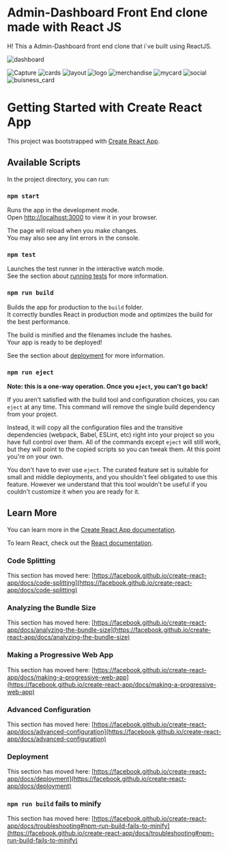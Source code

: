 # Admin-Dashboard Front End clone made with React JS
H! This a Admin-Dashboard front end clone that i´ve built using ReactJS.  

![dashboard](https://user-images.githubusercontent.com/97960285/173236612-ef63c5d8-173b-4f7d-a345-6d82bac560ec.jpg)

  ![Capture](https://user-images.githubusercontent.com/64021315/180723048-054bffa3-d38e-4810-98a8-7aab06cae837.PNG)
![cards](https://user-images.githubusercontent.com/64021315/180723053-ac6831ab-38ec-4a01-b307-31f349a4d4d0.PNG)
![layout](https://user-images.githubusercontent.com/64021315/180723061-af18bcbe-92e6-4f00-9c36-0679296fb21f.PNG)
![logo](https://user-images.githubusercontent.com/64021315/180723064-c38d12bc-b848-4db4-b8bd-e07c13d97fb5.PNG)
![merchandise](https://user-images.githubusercontent.com/64021315/180723067-6b8d18bc-7ab0-4f64-885d-973cd2b05840.PNG)
![mycard](https://user-images.githubusercontent.com/64021315/180723070-22721b37-af59-423c-af72-36a685cff425.PNG)
![social](https://user-images.githubusercontent.com/64021315/180723072-7aab9100-75d0-435a-8f05-29650dbed139.PNG)
![buisness_card](https://user-images.githubusercontent.com/64021315/180723077-49b15b09-7324-4f52-b4db-c30484d47f9a.PNG)


# Getting Started with Create React App

This project was bootstrapped with [Create React App](https://cryptobase-01.netlify.app/).

## Available Scripts

In the project directory, you can run:

### `npm start`

Runs the app in the development mode.\
Open [http://localhost:3000](http://localhost:3000) to view it in your browser.

The page will reload when you make changes.\
You may also see any lint errors in the console.

### `npm test`

Launches the test runner in the interactive watch mode.\
See the section about [running tests](https://facebook.github.io/create-react-app/docs/running-tests) for more information.

### `npm run build`

Builds the app for production to the `build` folder.\
It correctly bundles React in production mode and optimizes the build for the best performance.

The build is minified and the filenames include the hashes.\
Your app is ready to be deployed!

See the section about [deployment](https://facebook.github.io/create-react-app/docs/deployment) for more information.

### `npm run eject`

**Note: this is a one-way operation. Once you `eject`, you can't go back!**

If you aren't satisfied with the build tool and configuration choices, you can `eject` at any time. This command will remove the single build dependency from your project.

Instead, it will copy all the configuration files and the transitive dependencies (webpack, Babel, ESLint, etc) right into your project so you have full control over them. All of the commands except `eject` will still work, but they will point to the copied scripts so you can tweak them. At this point you're on your own.

You don't have to ever use `eject`. The curated feature set is suitable for small and middle deployments, and you shouldn't feel obligated to use this feature. However we understand that this tool wouldn't be useful if you couldn't customize it when you are ready for it.

## Learn More

You can learn more in the [Create React App documentation](https://facebook.github.io/create-react-app/docs/getting-started).

To learn React, check out the [React documentation](https://reactjs.org/).

### Code Splitting

This section has moved here: [https://facebook.github.io/create-react-app/docs/code-splitting](https://facebook.github.io/create-react-app/docs/code-splitting)

### Analyzing the Bundle Size

This section has moved here: [https://facebook.github.io/create-react-app/docs/analyzing-the-bundle-size](https://facebook.github.io/create-react-app/docs/analyzing-the-bundle-size)

### Making a Progressive Web App

This section has moved here: [https://facebook.github.io/create-react-app/docs/making-a-progressive-web-app](https://facebook.github.io/create-react-app/docs/making-a-progressive-web-app)

### Advanced Configuration

This section has moved here: [https://facebook.github.io/create-react-app/docs/advanced-configuration](https://facebook.github.io/create-react-app/docs/advanced-configuration)

### Deployment

This section has moved here: [https://facebook.github.io/create-react-app/docs/deployment](https://facebook.github.io/create-react-app/docs/deployment)

### `npm run build` fails to minify

This section has moved here: [https://facebook.github.io/create-react-app/docs/troubleshooting#npm-run-build-fails-to-minify](https://facebook.github.io/create-react-app/docs/troubleshooting#npm-run-build-fails-to-minify)
